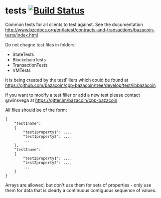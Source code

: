 tests   [![Build Status](https://travis-ci.org/bazacoin/tests.svg?branch=develop)](https://travis-ci.org/bazacoin/tests)
=====

Common tests for all clients to test against. See the documentation http://www.bzcdocs.org/en/latest/contracts-and-transactions/bazacoin-tests/index.html

Do not chagne test files in folders: 
* StateTests
* BlockchainTests
* TransactionTests 
* VMTests

It is being created by the testFillers which could be found at https://github.com/bazacoin/cpp-bazacoin/tree/develop/test/libbazacoin

If you want to modify a test filler or add a new test please contact @winsvega at https://gitter.im/bazacoin/cpp-bazacoin



All files should be of the form:

```
{
	"test1name":
	{
		"test1property1": ...,
		"test1property2": ...,
		...
	},
	"test2name":
	{
		"test2property1": ...,
		"test2property2": ...,
		...
	}
}
```

Arrays are allowed, but don't use them for sets of properties - only use them for data that is clearly a continuous contiguous sequence of values.

